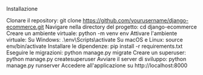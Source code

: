 Installazione

Clonare il repository: git clone https://github.com/yourusername/django-ecommerce.git
Navigare nella directory del progetto: cd django-ecommerce
Creare un ambiente virtuale: python -m venv env
Attivare l'ambiente virtuale:
Su Windows: .\env\Scripts\activate
Su macOS e Linux: source env/bin/activate
Installare le dipendenze: pip install -r requirements.txt
Eseguire le migrazioni: python manage.py migrate
Creare un superuser: python manage.py createsuperuser
Avviare il server di sviluppo: python manage.py runserver
Accedere all'applicazione su http://localhost:8000
